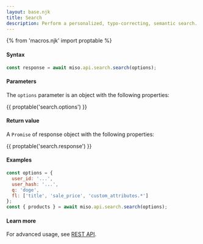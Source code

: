 ```yaml
---
layout: base.njk
title: Search
description: Perform a personalized, typo-correcting, semantic search.
---
```

{% from 'macros.njk' import proptable %}

#### Syntax
```js
const response = await miso.api.search.search(options);
```

#### Parameters
The `options` parameter is an object with the following properties:

{{ proptable('search.options') }}

#### Return value
A `Promise` of response object with the following properties:

{{ proptable('search.response') }}

#### Examples
```js
const options = {
  user_id: '...',
  user_hash: '...',
  q: 'doge',
  fl: ['title', 'sale_price', 'custom_attributes.*']
};
const { products } = await miso.api.search.search(options);
```

#### Learn more
For advanced usage, see [REST API](https://api.askmiso.com/#operation/search_v1_search_search_post).
